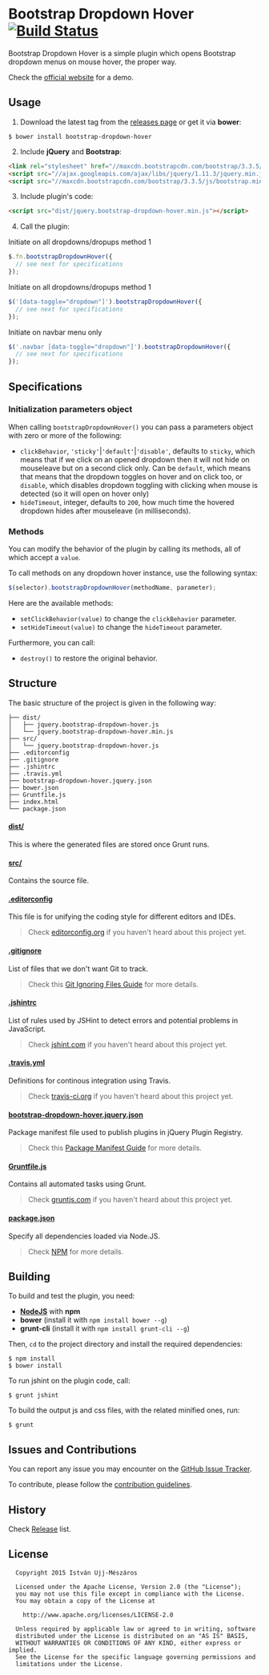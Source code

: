 # Bootstrap Dropdown Hover [![Build Status](https://secure.travis-ci.org/istvan-ujjmeszaros/bootstrap-dropdown-hover.png?branch=master)](https://travis-ci.org/istvan-ujjmeszaros/bootstrap-dropdown-hover)
Bootstrap Dropdown Hover is a simple plugin which opens Bootstrap dropdown menus on mouse hover, the proper way.

Check the [official website](http://www.virtuosoft.eu/code/bootstrap-dropdown-hover/) for a demo.

## Usage

1. Download the latest tag from the [releases page](https://github.com/istvan-ujjmeszaros/bootstrap-dropdown-hover/releases) or get it via **bower**:

```shell
$ bower install bootstrap-dropdown-hover
```

2. Include **jQuery** and **Bootstrap**:

```html
<link rel="stylesheet" href="//maxcdn.bootstrapcdn.com/bootstrap/3.3.5/css/bootstrap.min.css">
<script src="//ajax.googleapis.com/ajax/libs/jquery/1.11.3/jquery.min.js"></script>
<script src="//maxcdn.bootstrapcdn.com/bootstrap/3.3.5/js/bootstrap.min.js"></script>
```

3. Include plugin's code:

```html
<script src="dist/jquery.bootstrap-dropdown-hover.min.js"></script>
```

4. Call the plugin:

Initiate on all dropdowns/dropups method 1

```javascript
$.fn.bootstrapDropdownHover({
  // see next for specifications
});
```

Initiate on all dropdowns/dropups method 1

```javascript
$('[data-toggle="dropdown"]').bootstrapDropdownHover({
  // see next for specifications
});
```

Initiate on navbar menu only

```javascript
$('.navbar [data-toggle="dropdown"]').bootstrapDropdownHover({
  // see next for specifications
});
```

## Specifications

### Initialization parameters object

When calling `bootstrapDropdownHover()` you can pass a parameters object with zero or more of the following:

- `clickBehavior`, `'sticky'`|`'default'`|`'disable'`, defaults to `sticky`, which means that if we click on an opened dropdown then it will not hide on mouseleave but on a second click only. Can be `default`, which means that means that the dropdown toggles on hover and on click too, or `disable`, which disables dropdown toggling with clicking when mouse is detected (so it will open on hover only)
- `hideTimeout`, integer, defaults to `200`, how much time the hovered dropdown hides after mouseleave (in milliseconds).

### Methods

You can modify the behavior of the plugin by calling its methods, all of which accept a `value`.

To call methods on any dropdown hover instance, use the following syntax:

```javascript
$(selector).bootstrapDropdownHover(methodName, parameter);
```

Here are the available methods:

- `setClickBehavior(value)` to change the `clickBehavior` parameter.
- `setHideTimeout(value)` to change the `hideTimeout` parameter.

Furthermore, you can call:

- `destroy()` to restore the original behavior.

## Structure

The basic structure of the project is given in the following way:

```
├── dist/
│   ├── jquery.bootstrap-dropdown-hover.js
│   └── jquery.bootstrap-dropdown-hover.min.js
├── src/
│   └── jquery.bootstrap-dropdown-hover.js
├── .editorconfig
├── .gitignore
├── .jshintrc
├── .travis.yml
├── bootstrap-dropdown-hover.jquery.json
├── bower.json
├── Gruntfile.js
├── index.html
└── package.json
```

#### [dist/](https://github.com/istvan-ujjmeszaros/bootstrap-dropdown-hover/tree/master/dist)

This is where the generated files are stored once Grunt runs.

#### [src/](https://github.com/istvan-ujjmeszaros/bootstrap-dropdown-hover/tree/master/src)

Contains the source file.

#### [.editorconfig](https://github.com/istvan-ujjmeszaros/bootstrap-dropdown-hover/tree/master/.editorconfig)

This file is for unifying the coding style for different editors and IDEs.

> Check [editorconfig.org](http://editorconfig.org) if you haven't heard about this project yet.

#### [.gitignore](https://github.com/istvan-ujjmeszaros/bootstrap-dropdown-hover/tree/master/.gitignore)

List of files that we don't want Git to track.

> Check this [Git Ignoring Files Guide](https://help.github.com/articles/ignoring-files) for more details.

#### [.jshintrc](https://github.com/istvan-ujjmeszaros/bootstrap-dropdown-hover/tree/master/.jshintrc)

List of rules used by JSHint to detect errors and potential problems in JavaScript.

> Check [jshint.com](http://jshint.com/about/) if you haven't heard about this project yet.

#### [.travis.yml](https://github.com/istvan-ujjmeszaros/bootstrap-dropdown-hover/tree/master/.travis.yml)

Definitions for continous integration using Travis.

> Check [travis-ci.org](http://about.travis-ci.org/) if you haven't heard about this project yet.

#### [bootstrap-dropdown-hover.jquery.json](https://github.com/istvan-ujjmeszaros/bootstrap-dropdown-hover/tree/master/bootstrap-dropdown-hover.jquery.json)

Package manifest file used to publish plugins in jQuery Plugin Registry.

> Check this [Package Manifest Guide](http://plugins.jquery.com/docs/package-manifest/) for more details.

#### [Gruntfile.js](https://github.com/istvan-ujjmeszaros/bootstrap-dropdown-hover/tree/master/Gruntfile.js)

Contains all automated tasks using Grunt.

> Check [gruntjs.com](http://gruntjs.com) if you haven't heard about this project yet.

#### [package.json](https://github.com/istvan-ujjmeszaros/bootstrap-dropdown-hover/tree/master/package.json)

Specify all dependencies loaded via Node.JS.

> Check [NPM](https://npmjs.org/doc/json.html) for more details.

## Building

To build and test the plugin, you need:

- [**NodeJS**](www.nodejs.org) with **npm**
- **bower** (install it with `npm install bower --g`)
- **grunt-cli** (install it with `npm install grunt-cli --g`)

Then, `cd` to the project directory and install the required dependencies:

```shell
$ npm install
$ bower install
```

To run jshint on the plugin code, call:

```shell
$ grunt jshint
```

To build the output js and css files, with the related minified ones, run:

```shell
$ grunt
```

## Issues and Contributions

You can report any issue you may encounter on the [GitHub Issue Tracker](https://github.com/istvan-ujjmeszaros/bootstrap-dropdown-hover/issues).

To contribute, please follow the [contribution guidelines](https://github.com/istvan-ujjmeszaros/bootstrap-dropdown-hover/blob/master/CONTRIBUTING.md).

## History

Check [Release](https://github.com/istvan-ujjmeszaros/bootstrap-dropdown-hover/releases) list.

## License

```
  Copyright 2015 István Ujj-Mészáros

  Licensed under the Apache License, Version 2.0 (the "License");
  you may not use this file except in compliance with the License.
  You may obtain a copy of the License at

    http://www.apache.org/licenses/LICENSE-2.0

  Unless required by applicable law or agreed to in writing, software
  distributed under the License is distributed on an "AS IS" BASIS,
  WITHOUT WARRANTIES OR CONDITIONS OF ANY KIND, either express or implied.
  See the License for the specific language governing permissions and
  limitations under the License.
```